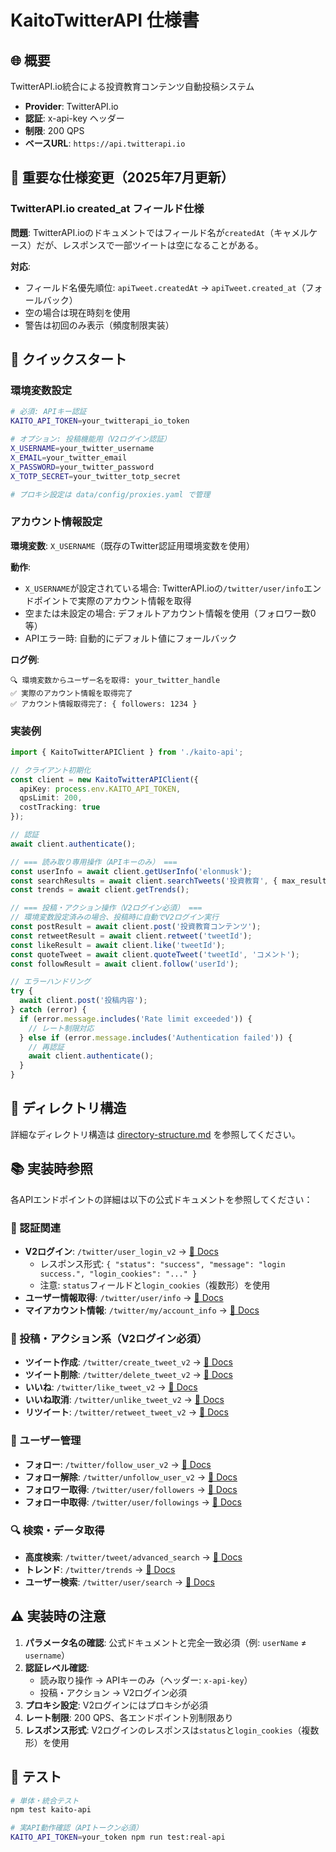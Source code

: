 # KaitoTwitterAPI 仕様書

## 🌐 概要

TwitterAPI.io統合による投資教育コンテンツ自動投稿システム

- **Provider**: TwitterAPI.io
- **認証**: x-api-key ヘッダー
- **制限**: 200 QPS
- **ベースURL**: `https://api.twitterapi.io`

## 🚨 重要な仕様変更（2025年7月更新）

### TwitterAPI.io created_at フィールド仕様
**問題**: TwitterAPI.ioのドキュメントではフィールド名が`createdAt`（キャメルケース）だが、レスポンスで一部ツイートは空になることがある。

**対応**: 
- フィールド名優先順位: `apiTweet.createdAt` → `apiTweet.created_at`（フォールバック）
- 空の場合は現在時刻を使用
- 警告は初回のみ表示（頻度制限実装）

## 🚀 クイックスタート

### 環境変数設定

```bash
# 必須: APIキー認証
KAITO_API_TOKEN=your_twitterapi_io_token

# オプション: 投稿機能用（V2ログイン認証）
X_USERNAME=your_twitter_username
X_EMAIL=your_twitter_email  
X_PASSWORD=your_twitter_password
X_TOTP_SECRET=your_twitter_totp_secret

# プロキシ設定は data/config/proxies.yaml で管理
```

### アカウント情報設定

**環境変数**: `X_USERNAME`（既存のTwitter認証用環境変数を使用）

**動作**:
- `X_USERNAME`が設定されている場合: TwitterAPI.ioの`/twitter/user/info`エンドポイントで実際のアカウント情報を取得
- 空または未設定の場合: デフォルトアカウント情報を使用（フォロワー数0等）
- APIエラー時: 自動的にデフォルト値にフォールバック

**ログ例**:
```
🔍 環境変数からユーザー名を取得: your_twitter_handle
✅ 実際のアカウント情報を取得完了
✅ アカウント情報取得完了: { followers: 1234 }
```

### 実装例

```typescript
import { KaitoTwitterAPIClient } from './kaito-api';

// クライアント初期化
const client = new KaitoTwitterAPIClient({
  apiKey: process.env.KAITO_API_TOKEN,
  qpsLimit: 200,
  costTracking: true
});

// 認証
await client.authenticate();

// === 読み取り専用操作（APIキーのみ） ===
const userInfo = await client.getUserInfo('elonmusk');
const searchResults = await client.searchTweets('投資教育', { max_results: 10 });
const trends = await client.getTrends();

// === 投稿・アクション操作（V2ログイン必須） ===
// 環境変数設定済みの場合、投稿時に自動でV2ログイン実行
const postResult = await client.post('投資教育コンテンツ');
const retweetResult = await client.retweet('tweetId');
const likeResult = await client.like('tweetId');
const quoteTweet = await client.quoteTweet('tweetId', 'コメント');
const followResult = await client.follow('userId');

// エラーハンドリング
try {
  await client.post('投稿内容');
} catch (error) {
  if (error.message.includes('Rate limit exceeded')) {
    // レート制限対応
  } else if (error.message.includes('Authentication failed')) {
    // 再認証
    await client.authenticate();
  }
}
```

## 📁 ディレクトリ構造

詳細なディレクトリ構造は [directory-structure.md](./directory-structure.md#-srckato-api-ディレクトリ新ワークフローアーキテクチャ版-phase-2実装完了) を参照してください。

## 📚 実装時参照

各APIエンドポイントの詳細は以下の公式ドキュメントを参照してください：

### 🔐 認証関連
- **V2ログイン**: `/twitter/user_login_v2` → [📖 Docs](https://twitterapi.io/api-reference/endpoint/user_login_v2)
  - レスポンス形式: `{ "status": "success", "message": "login success.", "login_cookies": "..." }`
  - 注意: `status`フィールドと`login_cookies`（複数形）を使用
- **ユーザー情報取得**: `/twitter/user/info` → [📖 Docs](https://twitterapi.io/api-reference/endpoint/user-info)
- **マイアカウント情報**: `/twitter/my/account_info` → [📖 Docs](https://twitterapi.io/api-reference/endpoint/my-account-info)

### 📝 投稿・アクション系（V2ログイン必須）
- **ツイート作成**: `/twitter/create_tweet_v2` → [📖 Docs](https://twitterapi.io/api-reference/endpoint/create_tweet_v2)
- **ツイート削除**: `/twitter/delete_tweet_v2` → [📖 Docs](https://twitterapi.io/api-reference/endpoint/delete_tweet_v2)
- **いいね**: `/twitter/like_tweet_v2` → [📖 Docs](https://twitterapi.io/api-reference/endpoint/like_tweet_v2)
- **いいね取消**: `/twitter/unlike_tweet_v2` → [📖 Docs](https://twitterapi.io/api-reference/endpoint/unlike_tweet_v2)
- **リツイート**: `/twitter/retweet_tweet_v2` → [📖 Docs](https://twitterapi.io/api-reference/endpoint/retweet_tweet_v2)

### 👥 ユーザー管理
- **フォロー**: `/twitter/follow_user_v2` → [📖 Docs](https://twitterapi.io/api-reference/endpoint/follow_user_v2)
- **フォロー解除**: `/twitter/unfollow_user_v2` → [📖 Docs](https://twitterapi.io/api-reference/endpoint/unfollow_user_v2)
- **フォロワー取得**: `/twitter/user/followers` → [📖 Docs](https://twitterapi.io/api-reference/endpoint/user-followers)
- **フォロー中取得**: `/twitter/user/followings` → [📖 Docs](https://twitterapi.io/api-reference/endpoint/user-followings)

### 🔍 検索・データ取得
- **高度検索**: `/twitter/tweet/advanced_search` → [📖 Docs](https://twitterapi.io/api-reference/endpoint/tweet-advanced-search)
- **トレンド**: `/twitter/trends` → [📖 Docs](https://twitterapi.io/api-reference/endpoint/trends)
- **ユーザー検索**: `/twitter/user/search` → [📖 Docs](https://twitterapi.io/api-reference/endpoint/user-search)


## ⚠️ 実装時の注意

1. **パラメータ名の確認**: 公式ドキュメントと完全一致必須（例: `userName` ≠ `username`）
2. **認証レベル確認**: 
   - 読み取り操作 → APIキーのみ（ヘッダー: `x-api-key`）
   - 投稿・アクション → V2ログイン必須
3. **プロキシ設定**: V2ログインにはプロキシが必須
4. **レート制限**: 200 QPS、各エンドポイント別制限あり
5. **レスポンス形式**: V2ログインのレスポンスは`status`と`login_cookies`（複数形）を使用

## 🧪 テスト

```bash
# 単体・統合テスト
npm test kaito-api

# 実API動作確認（APIトークン必須）
KAITO_API_TOKEN=your_token npm run test:real-api
```